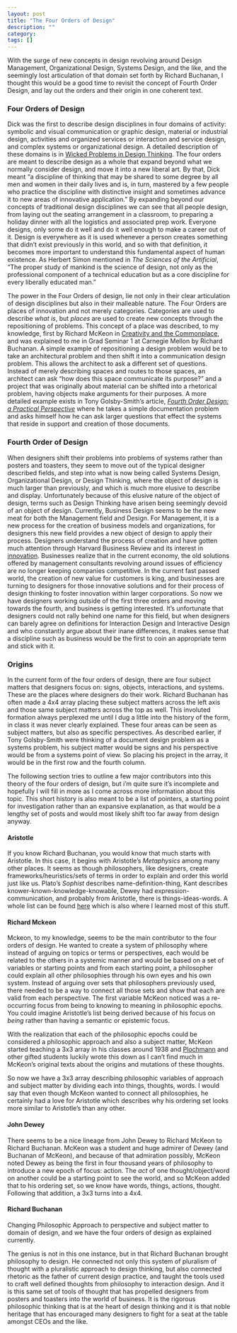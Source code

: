 ```yaml
---
layout: post
title: "The Four Orders of Design"
description: ""
category: 
tags: []
---
```


<p>With the surge of new concepts in design revolving around Design Management, Organizational Design, Systems Design, and the like, and the seemingly lost articulation of that domain set forth by Richard Buchanan, I thought this would be a good time to revisit the concept of Fourth Order Design, and lay out the orders and their origin in one coherent text.</p>

<h3>Four Orders of Design</h3>

<p>Dick was the first to describe design disciplines in four domains of activity: symbolic and visual communication or graphic design, material or industrial design, activities and organized services or interaction and service design, and complex systems or organizational design. A detailed description of these domains is in <a href="http://www.jstor.org/pss/1511637">Wicked Problems in Design Thinking</a>. The four orders are meant to describe design as a whole that expand beyond what we normally consider design, and move it into a new liberal art. By that, Dick meant &#8220;a discipline of thinking that may be shared to some degree by all men and women in their daily lives and is, in turn, mastered by a few people who practice the discipline with distinctive insight and sometimes advance it to new areas of innovative application.&#8221; By expanding beyond our concepts of traditional design disciplines we can see that all people design, from laying out the seating arrangement in a classroom, to preparing a holiday dinner with all the logistics and associated prep work. Everyone designs, only some do it well and do it well enough to make a career out of it. Design is everywhere as it is used whenever a person creates something that didn&#8217;t exist previously in this world, and so with that definition, it becomes more important to understand this fundamental aspect of human existence. As Herbert Simon mentioned in <em>The Sciences of the Artificial</em>, &#8220;The proper study of mankind is the science of design, not only as the professional component of a technical education but as a core discipline for every liberally educated man.&#8221;</p>

<p>The power in the Four Orders of design, lie not only in their clear articulation of design disciplines but also in their malleable nature. The Four Orders are places of innovation and not merely categories. Categories are used to describe <em>what is</em>, but <em>places</em> are used to create new concepts through the repositioning of problems. This concept of a place was described, to my knowledge, first by Richard McKeon in <a href="http://www.jstor.org/pss/40236861">Creativity and the Commonplace</a>, and was explained to me in Grad Seminar 1 at Carnegie Mellon by Richard Buchanan. A simple example of repositioning a design problem would be to take an architectural problem and then shift it into a communication design problem. This allows the architect to ask a different set of questions. Instead of merely describing spaces and routes to those spaces, an architect can ask &#8220;how does this space communicate its purpose?&#8221; and a project that was originally about material can be shifted into a rhetorical problem, having objects make arguments for their purposes. A more detailed example exists in Tony Golsby-Smith&#8217;s article, <a href="http://mitpress.mit.edu/catalog/item/default.asp?ttype=6&amp;tid=2342"><em>Fourth Order Design: a Practical Perspective</em></a> where he takes a simple documentation problem and asks himself how he can ask larger questions that effect the systems that reside in support and creation of those documents.</p>

<h3>Fourth Order of Design</h3>

<p>When designers shift their problems into problems of systems rather than posters and toasters, they seem to move out of the typical designer described fields, and step into what is now being called Systems Design, Organizational Design, or Design Thinking, where the object of design is much larger than previously, and which is much more elusive to describe and display. Unfortunately because of this elusive nature of the object of design, terms such as Design Thinking have arisen being seemingly devoid of an object of design. Currently, Business Design seems to be the new meat for both the Management field and Design. For Management, it is a new process for the creation of business models and organizations, for designers this new field provides a new object of design to apply their process. Designers understand the process of creation and have gotten much attention through Harvard Business Review and its interest in <a href="http://www.amazon.com/Harvard-Business-Review-Innovation-School/dp/1578516145">innovation</a>. Businesses realize that in the current economy, the old solutions offered by management consultants revolving around issues of efficiency are no longer keeping companies competitive. In the current fast passed world, the creation of new value for customers is king, and businesses are turning to designers for those innovative solutions and for their process of design thinking to foster innovation within larger corporations. So now we have designers working outside of the first three orders and moving towards the fourth, and business is getting interested. It&#8217;s unfortunate that designers could not rally behind one name for this field, but when designers can barely agree on definitions for Interaction Design and Interactive Design and who constantly argue about their inane differences, it makes sense that a discipline such as business would be the first to coin an appropriate term and stick with it.</p>

<h3>Origins</h3>

<p>In the current form of the four orders of design, there are four subject matters that designers focus on: signs, objects, interactions, and systems. These are the places where designers do their work. Richard Buchanan has often made a 4x4 array placing these subject matters across the left axis and those same subject matters across the top as well. This involuted formation always perplexed me until I dug a little into the history of the form, in class it was never clearly explained. These four areas can be seen as subject matters, but also as specific perspectives. As described earlier, if Tony Golsby-Smith were thinking of a document design problem as a systems problem, his subject matter would be signs and his perspective would be from a systems point of view. So placing his project in the array, it would be in the first row and the fourth column.</p>

<p>The following section tries to outline a few major contributors into this theory of the four orders of design, but i&#8217;m quite sure it&#8217;s incomplete and hopefully I will fill in more as I come across more information about this topic. This short history is also meant to be a list of pointers, a starting point for investigation rather than an expansive explanation, as that would be a lengthy set of posts and would most likely shift too far away from design anyway.</p>

<h4>Aristotle</h4>

<p>If you know Richard Buchanan, you would know that much starts with Aristotle. In this case, it begins with Aristotle&#8217;s <em>Metaphysics</em> among many other places. It seems as though philosophers, like designers, create frameworks/heuristics/sets of terms in order to explain and order this world just like us. Plato&#8217;s <em>Sophist</em> describes name-definition-thing, Kant describes knower-known-knowledge-knowable, Dewey had expression-communication, and probably from Aristotle, there is things-ideas-words. A whole list can be found <a href="http://www.amazon.com/Architectonics-Meaning-Foundations-New-Pluralism/dp/0226875067">here</a> which is also where I learned most of this stuff.</p>

<h4>Richard Mckeon</h4>

<p>Mckeon, to my knowledge, seems to be the main contributor to the four orders of design. He wanted to create a system of philosophy where instead of arguing on topics or terms or perspectives, each would be related to the others in a systemic manner and would be based on a set of variables or starting points and from each starting point, a philosopher could explain all other philosophies through his own eyes and his own system. Instead of arguing over sets that philosophers previously used, there needed to be a way to connect all those sets and show that each are valid from each perspective. The first variable McKeon noticed was a re-occurring focus from being to knowing to meaning in philosophic epochs. You could imagine Aristotle&#8217;s list being derived because of his focus on <em>being</em> rather than having a semantic or epistemic focus.</p>

<p>With the realization that each of the philosophic epochs could be considered a philosophic approach and also a subject matter, McKeon started teaching a 3x3 array in his classes around 1938 and <a href="http://www.amazon.com/Richard-McKeon-George-Kimball-Plochmann/dp/0226671097">Plochmann</a> and other gifted students luckily wrote this down as I can&#8217;t find much in McKeon&#8217;s original texts about the origins and mutations of these thoughts.</p>

<p>So now we have a 3x3 array describing philosophic variables of approach and subject matter by dividing each into things, thoughts, words. I would say that even though McKeon wanted to connect all philosophies, he certainly had a love for Aristotle which describes why his ordering set looks more similar to Aristotle&#8217;s than any other. </p>

<h4>John Dewey</h4>

<p>There seems to be a nice lineage from John Dewey to Richard McKeon to Richard Buchanan. McKeon was a student and huge admirer of Dewey (and Buchanan of McKeon), and because of that admiration possibly, McKeon noted Dewey as being the first in four thousand years of philosophy to introduce a new epoch of focus: action. The <em>act</em> of one thought/object/word on another could be a starting point to see the world, and so McKeon added that to his ordering set, so we know have words, things, actions, thought. Following that addition, a 3x3 turns into a 4x4.</p>

<h4>Richard Buchanan</h4>

<p>Changing Philosophic Approach to perspective and subject matter to domain of design, and we have the four orders of design as explained currently.</p>

<p>The genius is not in this one instance, but in that Richard Buchanan brought philosophy to design. He connected not only this system of pluralism of thought with a pluralistic approach to design thinking, but also connected rhetoric as the father of current design practice, and taught the tools used to craft well defined thoughts from philosophy to interaction design. And it is this same set of tools of thought that has propelled designers from posters and toasters into the world of business. It is the rigorous philosophic thinking that is at the heart of design thinking and it is that noble heritage that has encouraged many designers to fight for a seat at the table amongst CEOs and the like.</p>
